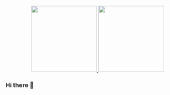 <p align="center">
  <a href="https://github.com/farnaz-irani">
    <img 
      height="180"
      src="https://github-readme-stats.vercel.app/api/top-langs/?username=farnaz-irani&layout=compact&hide=HTML,CSS&langs_count=10" 
    >
  </a>
  <a href="https://github.com/farnaz-irani">
    <img
      height="180"
      src="https://github-readme-stats.vercel.app/api?username=farnaz-irani&count_private=true&show_icons=true&title_color=663399"
    >
  </a>
</p>

### Hi there 👋

<!--
**farnaz-irani/farnaz-irani** is a ✨ _special_ ✨ repository because its `README.md` (this file) appears on your GitHub profile.

Here are some ideas to get you started:

- 🔭 I’m currently working on ...
- 🌱 I’m currently learning ...
- 👯 I’m looking to collaborate on ...
- 🤔 I’m looking for help with ...
- 💬 Ask me about ...
- 📫 How to reach me: ...
- 😄 Pronouns: ...
- ⚡ Fun fact: ...
-->
